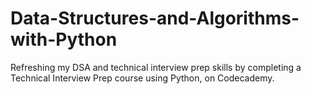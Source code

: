 # Data-Structures-and-Algorithms-with-Python
Refreshing my DSA and technical interview prep skills by completing a Technical Interview Prep course using Python, on Codecademy.
